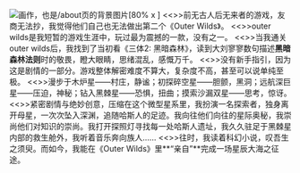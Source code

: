 ![画作，也是`/about`页的背景图片[80% x ]](https://s2.loli.net/2022/08/16/WZd6So5p4kfMjnr.jpg)
<<>>前无古人后无来者的游戏，友商无法抄，我觉得他们自己也无法做出第二个《Outer Wilds》。
<<>>outer wilds是我短暂的游戏生涯中，玩过最为震撼的一款，没有之一。
<<>>当我通关outer wilds后，我找到了当初看《三体2: 黑暗森林》，读到大刘寥寥数句描述**黑暗森林法则**时的敬畏，瞪大眼睛，思绪混乱，感慨万千。
<<>>没有新手指引，因为这是剧情的一部分。游戏整体解密难度不算大，复杂度不高，甚至可以说单纯至极。
<<>>漫步于木炉星——村庄，静谧；初探碎空星——胆颤，黑洞；远航深巨星——压迫，神秘；钻入黑棘星——恐惧，扭曲；摸索沙漏双星——思考，惊讶。
<<>>紧密剧情与绝妙创意，压缩在这个微型星系里，我扮演一名探索者，独身离开母星，一次次坠入深渊，追随哈斯人的足迹。我向往他们向往的星际奥秘，我崇尚他们对知识的崇尚。我打开探照灯寻找每一处哈斯人遗址，我久久驻足于黑棘星内部的救生舱外，我听着音乐奔向族人......
<<>>往时，我读着科幻小说，叹吾生之须臾。而如今，我能在《Outer Wilds》里**“亲自”**完成一场星辰大海之征途。
